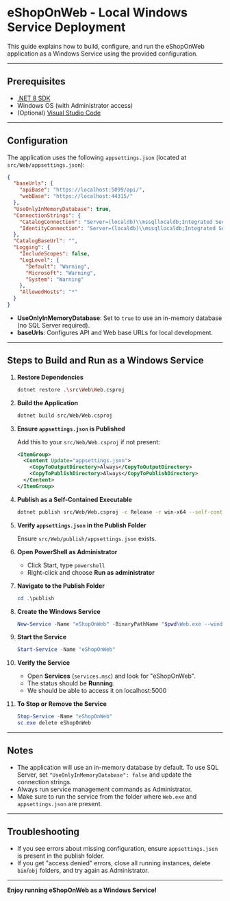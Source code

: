 # eShopOnWeb - Local Windows Service Deployment

This guide explains how to build, configure, and run the eShopOnWeb application as a Windows Service using the provided configuration.

---

## Prerequisites

- [.NET 8 SDK](https://dotnet.microsoft.com/download/dotnet/8.0)
- Windows OS (with Administrator access)
- (Optional) [Visual Studio Code](https://code.visualstudio.com/)

---

## Configuration

The application uses the following `appsettings.json` (located at `src/Web/appsettings.json`):

```json
{
  "baseUrls": {
    "apiBase": "https://localhost:5099/api/",
    "webBase": "https://localhost:44315/"
  },
  "UseOnlyInMemoryDatabase": true,
  "ConnectionStrings": {
    "CatalogConnection": "Server=(localdb)\\mssqllocaldb;Integrated Security=true;Initial Catalog=Microsoft.eShopOnWeb.CatalogDb;",
    "IdentityConnection": "Server=(localdb)\\mssqllocaldb;Integrated Security=true;Initial Catalog=Microsoft.eShopOnWeb.Identity;"
  },
  "CatalogBaseUrl": "",
  "Logging": {
    "IncludeScopes": false,
    "LogLevel": {
      "Default": "Warning",
      "Microsoft": "Warning",
      "System": "Warning"
    },
    "AllowedHosts": "*"
  }
}
```

- **UseOnlyInMemoryDatabase**: Set to `true` to use an in-memory database (no SQL Server required).
- **baseUrls**: Configures API and Web base URLs for local development.

---

## Steps to Build and Run as a Windows Service

1. **Restore Dependencies**
   ```sh
   dotnet restore .\src\Web\Web.csproj
   ```

2. **Build the Application**
   ```sh
   dotnet build src/Web/Web.csproj
   ```

3. **Ensure `appsettings.json` is Published**

   Add this to your `src/Web/Web.csproj` if not present:
   ```xml
   <ItemGroup>
     <Content Update="appsettings.json">
       <CopyToOutputDirectory>Always</CopyToOutputDirectory>
       <CopyToPublishDirectory>Always</CopyToPublishDirectory>
     </Content>
   </ItemGroup>
   ```

4. **Publish as a Self-Contained Executable**
   ```sh
   dotnet publish src/Web/Web.csproj -c Release -r win-x64 --self-contained true -o ./publish
   ```

5. **Verify `appsettings.json` in the Publish Folder**

   Ensure `src/Web/publish/appsettings.json` exists.

6. **Open PowerShell as Administrator**

   - Click Start, type `powershell`
   - Right-click and choose **Run as administrator**

7. **Navigate to the Publish Folder**
   ```powershell
   cd .\publish
   ```

8. **Create the Windows Service**
   ```powershell
   New-Service -Name "eShopOnWeb" -BinaryPathName "$pwd\Web.exe --windows-service" -DisplayName "eShopOnWeb" -Description "eShopOnWeb ASP.NET Core Application"
   ```

9. **Start the Service**
   ```powershell
   Start-Service -Name "eShopOnWeb"
   ```

10. **Verify the Service**

    - Open **Services** (`services.msc`) and look for "eShopOnWeb".
    - The status should be **Running**.
    - We should be able to access it on localhost:5000

11. **To Stop or Remove the Service**
    ```powershell
    Stop-Service -Name "eShopOnWeb"
    sc.exe delete eShopOnWeb
    ```

---

## Notes

- The application will use an in-memory database by default. To use SQL Server, set `"UseOnlyInMemoryDatabase": false` and update the connection strings.
- Always run service management commands as Administrator.
- Make sure to run the service from the folder where `Web.exe` and `appsettings.json` are present.

---

## Troubleshooting

- If you see errors about missing configuration, ensure `appsettings.json` is present in the publish folder.
- If you get "access denied" errors, close all running instances, delete `bin`/`obj` folders, and try again as Administrator.

---

**Enjoy running eShopOnWeb as a Windows Service!**
